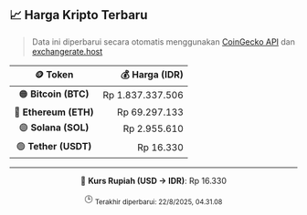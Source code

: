 

<!-- HARGA_KRIPTO -->
## 📈 Harga Kripto Terbaru

> Data ini diperbarui secara otomatis menggunakan [CoinGecko API](https://www.coingecko.com/) dan [exchangerate.host](https://exchangerate.host/)

<div align="center">

| 🪙 Token | 💰 Harga (IDR) |
|:------:|---------------:|
| 🟠 **Bitcoin (BTC)**   | Rp 1.837.337.506 |
| 🔵 **Ethereum (ETH)**  | Rp 69.297.133 |
| 🟣 **Solana (SOL)**    | Rp 2.955.610 |
| 🟢 **Tether (USDT)**   | Rp 16.330 |

---

💱 **Kurs Rupiah (USD → IDR)**: Rp 16.330

🕒 <sub>Terakhir diperbarui: 22/8/2025, 04.31.08</sub>

</div>
<!-- /HARGA_KRIPTO -->
